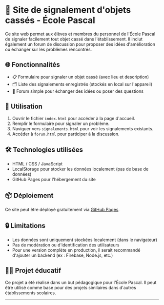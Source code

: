 # 🏫 Site de signalement d'objets cassés - École Pascal

Ce site web permet aux élèves et membres du personnel de l'École Pascal de signaler facilement tout objet cassé dans l'établissement. Il inclut également un forum de discussion pour proposer des idées d'amélioration ou échanger sur les problèmes rencontrés.

## 🌐 Fonctionnalités

- 📋 Formulaire pour signaler un objet cassé (avec lieu et description)
- 🗂️ Liste des signalements enregistrés (stockés en local sur l'appareil)
- 💬 Forum simple pour échanger des idées ou poser des questions

## 🚀 Utilisation

1. Ouvrir le fichier `index.html` pour accéder à la page d'accueil.
2. Remplir le formulaire pour signaler un problème.
3. Naviguer vers `signalements.html` pour voir les signalements existants.
4. Accéder à `forum.html` pour participer à la discussion.

## 🛠️ Technologies utilisées

- HTML / CSS / JavaScript
- LocalStorage pour stocker les données localement (pas de base de données)
- GitHub Pages pour l'hébergement du site

## 📦 Déploiement

Ce site peut être déployé gratuitement via [GitHub Pages](https://pages.github.com/).

## 🔒 Limitations

- Les données sont uniquement stockées localement (dans le navigateur)
- Pas de modération ou d'identification des utilisateurs
- Pour une version complète en production, il serait recommandé d'ajouter un backend (ex : Firebase, Node.js, etc.)

## 👩‍🏫 Projet éducatif

Ce projet a été réalisé dans un but pédagogique pour l'École Pascal. Il peut être utilisé comme base pour des projets similaires dans d'autres établissements scolaires.

---


